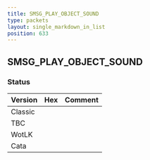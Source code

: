```yaml
---
title: SMSG_PLAY_OBJECT_SOUND
type: packets
layout: single_markdown_in_list
position: 633
---
```


## SMSG_PLAY_OBJECT_SOUND

### Status

Version | Hex | Comment
---------- | ---------- | ---------- 
Classic |  |  
TBC |  |  
WotLK |  |  
Cata |  |  
